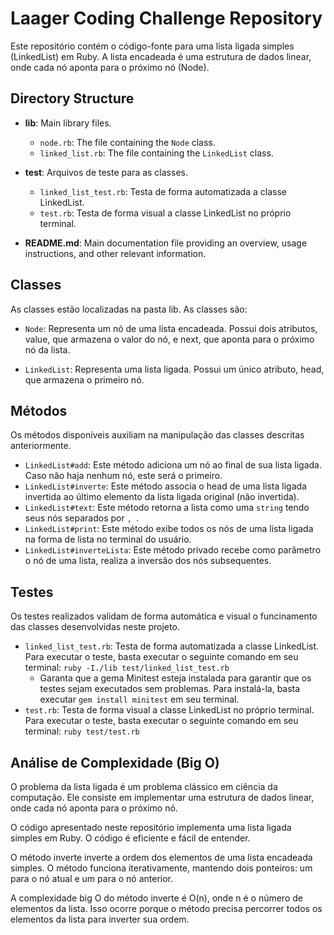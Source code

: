 # Laager Coding Challenge Repository

Este repositório contém o código-fonte para uma lista ligada simples (LinkedList) em Ruby. A lista encadeada é uma estrutura de dados linear, onde cada nó aponta para o próximo nó (Node).

## Directory Structure

- **lib**: Main library files.
  - `node.rb`: The file containing the `Node` class.
  - `linked_list.rb`: The file containing the `LinkedList` class.

- **test**: Arquivos de teste para as classes.
  - `linked_list_test.rb`: Testa de forma automatizada a classe LinkedList.
  - `test.rb`: Testa de forma visual a classe LinkedList no próprio terminal.

- **README.md**: Main documentation file providing an overview, usage instructions, and other relevant information.

## Classes

As classes estão localizadas na pasta lib. As classes são:

  - `Node`:
  Representa um nó de uma lista encadeada. Possui dois atributos, value, que armazena o valor do nó, e next, que aponta para o próximo nó da lista.

  - `LinkedList`:
  Representa uma lista ligada. Possui um único atributo, head, que armazena o primeiro nó.

## Métodos

Os métodos disponíveis auxiliam na manipulação das classes descritas anteriormente.

  - `LinkedList#add`: Este método adiciona um nó ao final de sua lista ligada. Caso não haja nenhum nó, este será o primeiro.
  - `LinkedList#inverte`: Este método associa o head de uma lista ligada invertida ao último elemento da lista ligada original (não invertida).
  - `LinkedList#text`: Este método retorna a lista como uma `string` tendo seus nós separados por `, `.
  - `LinkedList#print`: Este método exibe todos os nós de uma lista ligada na forma de lista no terminal do usuário.
  - `LinkedList#inverteLista`: Este método privado recebe como parâmetro o nó de uma lista, realiza a inversão dos nós subsequentes.

## Testes

Os testes realizados validam de forma automática e visual o funcinamento das classes desenvolvidas neste projeto.

  - `linked_list_test.rb`: Testa de forma automatizada a classe LinkedList. Para executar o teste, basta executar o seguinte comando em seu terminal:
  ```ruby -I./lib test/linked_list_test.rb```
    - Garanta que a gema Minitest esteja instalada para garantir que os testes sejam executados sem problemas. Para instalá-la, basta executar ```gem install minitest``` em seu terminal.
  - `test.rb`: Testa de forma visual a classe LinkedList no próprio terminal. Para executar o teste, basta executar o seguinte comando em seu terminal:
  ```ruby test/test.rb```

## Análise de Complexidade (Big O)

O problema da lista ligada é um problema clássico em ciência da computação. Ele consiste em implementar uma estrutura de dados linear, onde cada nó aponta para o próximo nó.

O código apresentado neste repositório implementa uma lista ligada simples em Ruby. O código é eficiente e fácil de entender.

O método inverte inverte a ordem dos elementos de uma lista encadeada simples. O método funciona iterativamente, mantendo dois ponteiros: um para o nó atual e um para o nó anterior.

A complexidade big O do método inverte é O(n), onde n é o número de elementos da lista. Isso ocorre porque o método precisa percorrer todos os elementos da lista para inverter sua ordem.
